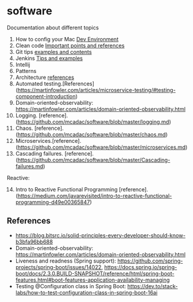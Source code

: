 # software
Documentation about different topics

1.  How to config your Mac  [Dev Environment](https://github.com/mcadac/software/blob/master/MacEnvironment.md)
2.  Clean code  [Important points and references](https://github.com/mcadac/software/blob/master/clean-code.md)
3.  Git tips [examples and contents](https://github.com/mcadac/software/blob/master/git.md)
4.  Jenkins [Tips and examples](https://github.com/mcadac/software/blob/master/jenkins.md)
5.  Intellij
6.  Patterns
7.  Architecture [references](https://github.com/mcadac/software/blob/master/architecture.md)
8.  Automated testing.[References] (https://martinfowler.com/articles/microservice-testing/#testing-component-introduction)
9.  Domain-oriented-observability: https://martinfowler.com/articles/domain-oriented-observability.html
10. Logging. [reference].(https://github.com/mcadac/software/blob/master/logging.md)
11. Chaos. [reference].(https://github.com/mcadac/software/blob/master/chaos.md)
12. Microservices.[reference].(https://github.com/mcadac/software/blob/master/microservices.md)
13. Cascading failures. [reference].(https://github.com/mcadac/software/blob/master/Cascading-failures.md)

Reactive:

14. Intro to Reactive Functional Programming [reference].(https://medium.com/javarevisited/intro-to-reactive-functional-programming-d49e00365847)

## References
- https://blog.bitsrc.io/solid-principles-every-developer-should-know-b3bfa96bb688
- Domain-oriented-observability: https://martinfowler.com/articles/domain-oriented-observability.html
- Liveness and readness (Spring support): https://github.com/spring-projects/spring-boot/issues/14022, https://docs.spring.io/spring-boot/docs/2.3.0.BUILD-SNAPSHOT/reference/html/spring-boot-features.html#boot-features-application-availability-managing
- Testing @Configuration class in Spring Boot: https://dev.to/stack-labs/how-to-test-configuration-class-in-spring-boot-16ai
